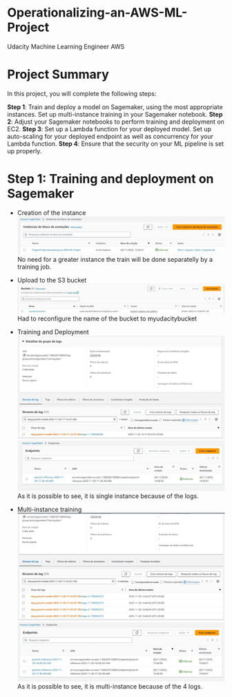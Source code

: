 # Operationalizing-an-AWS-ML-Project
Udacity Machine Learning Engineer AWS

# Project Summary
In this project, you will complete the following steps:

**Step 1**: Train and deploy a model on Sagemaker, using the most appropriate instances. Set up multi-instance training in your Sagemaker notebook.
**Step 2**: Adjust your Sagemaker notebooks to perform training and deployment on EC2.
**Step 3**: Set up a Lambda function for your deployed model. Set up auto-scaling for your deployed endpoint as well as concurrency for your Lambda function.
**Step 4**: Ensure that the security on your ML pipeline is set up properly.

# Step 1: Training and deployment on Sagemaker
- Creation of the instance
![Alt text](/images/instance.jpg "Creation of instance")
No need for a greater instance the train will be done separatelly by a training job.

- Upload to the S3 bucket
![Alt text](/images/bucket.jpg "Creation of the bucket")
Had to reconfigure the name of the bucket to myudacitybucket

- Training and Deployment
![Alt text](/images/training_sigleinstance_logs.jpg "Training for the endpoint [single instance]")
![Alt text](/images/deployment_endpoint.jpg "Deploy of the endpoint [single instance]")
As it is possible to see, it is single instance because of the logs.

- Multi-instance training
![Alt text](/images/training_multiinstance_logs.jpg "Training for the endpoint [multi-instance]")
![Alt text](/images/deployment_endpoint_multiinstancetraining.jpg "Deploy of the endpoint [multi-instance]")
As it is possible to see, it is multi-instance because of the 4 logs.





